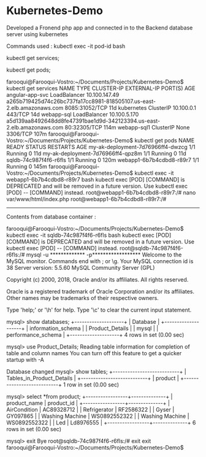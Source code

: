 # Kubernetes-Demo
Developed a Fronend php app and connected in to the Backend database server using kubernetes

Commands used : kubectl exec -it pod-id bash

kubectl get services;

kubectl get pods;


farooqui@Farooqui-Vostro:~/Documents/Projects/Kubernetes-Demo$ kubectl get services
NAME              TYPE           CLUSTER-IP      EXTERNAL-IP                                                              PORT(S)          AGE
angular-app-svc   LoadBalancer   10.100.147.49   a265b719425d74c26bc737fa17cc8981-818505107.us-east-2.elb.amazonaws.com   8085:31052/TCP   11d
kubernetes        ClusterIP      10.100.0.1      <none>                                                                   443/TCP          14d
webapp-sql        LoadBalancer   10.100.5.170    a5d139aa8492648dd8fe47391bae1d9d-342123394.us-east-2.elb.amazonaws.com   80:32305/TCP     114m
webapp-sql1       ClusterIP      None            <none>                                                                   3306/TCP         107m
farooqui@Farooqui-Vostro:~/Documents/Projects/Kubernetes-Demo$ kubectl get pods
NAME                                READY   STATUS    RESTARTS   AGE
my-ak-deployment-7d76966ff4-dwzcg   1/1     Running   0          11d
my-ak-deployment-7d76966ff4-qpz8m   1/1     Running   0          11d
sqldb-74c987f4f6-r6fls              1/1     Running   0          120m
webapp1-6b7b4cdbd8-r89r7            1/1     Running   0          145m
farooqui@Farooqui-Vostro:~/Documents/Projects/Kubernetes-Demo$ kubectl exec -it webapp1-6b7b4cdbd8-r89r7 bash
kubectl exec [POD] [COMMAND] is DEPRECATED and will be removed in a future version. Use kubectl exec [POD] -- [COMMAND] instead.
root@webapp1-6b7b4cdbd8-r89r7:/# nano var/www/html/index.php
root@webapp1-6b7b4cdbd8-r89r7:/# 
  
  ---------------------------------------------------------------------------------------------------------------------------------------------------
  
  Contents from database container :
  
  farooqui@Farooqui-Vostro:~/Documents/Projects/Kubernetes-Demo$ kubectl exec -it sqldb-74c987f4f6-r6fls bash
kubectl exec [POD] [COMMAND] is DEPRECATED and will be removed in a future version. Use kubectl exec [POD] -- [COMMAND] instead.
root@sqldb-74c987f4f6-r6fls:/# mysql -u ************* -p******************
Welcome to the MySQL monitor.  Commands end with ; or \g.
Your MySQL connection id is 38
Server version: 5.5.60 MySQL Community Server (GPL)

Copyright (c) 2000, 2018, Oracle and/or its affiliates. All rights reserved.

Oracle is a registered trademark of Oracle Corporation and/or its
affiliates. Other names may be trademarks of their respective
owners.

Type 'help;' or '\h' for help. Type '\c' to clear the current input statement.

mysql> show databases;
+--------------------+
| Database           |
+--------------------+
| information_schema |
| Product_Details    |
| mysql              |
| performance_schema |
+--------------------+
4 rows in set (0.00 sec)

mysql> use Product_Details;
Reading table information for completion of table and column names
You can turn off this feature to get a quicker startup with -A

Database changed
mysql> show tables;
+---------------------------+
| Tables_in_Product_Details |
+---------------------------+
| product                   |
+---------------------------+
1 row in set (0.00 sec)

mysql> select *from product;
+-----------------+--------------+
| product_name    | product_id   |
+-----------------+--------------+
| AirCondition    | AC89328712   |
| Refrigerator    | RF2586322    |
| Gyser           | GY097865     |
| Washing Machine | WS0892552322 |
| Washing Machine | WS0892552322 |
| Led             | Ld8976555    |
+-----------------+--------------+
6 rows in set (0.00 sec)

mysql> exit
Bye
root@sqldb-74c987f4f6-r6fls:/# exit
exit
farooqui@Farooqui-Vostro:~/Documents/Projects/Kubernetes-Demo$ 




